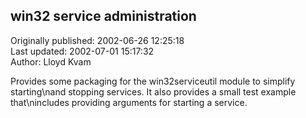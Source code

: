 ## win32 service administration  
Originally published: 2002-06-26 12:25:18  
Last updated: 2002-07-01 15:17:32  
Author: Lloyd Kvam  
  
Provides some packaging for the win32serviceutil module to simplify starting\nand stopping services.  It also provides a small test example that\nincludes providing arguments for starting a service.